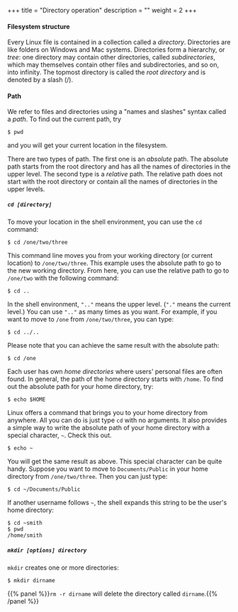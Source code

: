+++
title = "Directory operation"
description = ""
weight = 2
+++

#### Filesystem structure
Every Linux file is contained in a collection called a *directory*. 
Directories are like folders on Windows and Mac systems. Directories form a hierarchy, or *tree*: one directory may contain other directories, called *subdirectories*, which may themselves contain other files and subdirectories, and so on, into infinity.
The topmost directory is called the *root directory* and is denoted by a slash (/).

#### Path
We refer to files and directories using a "names and slashes" syntax called a *path*.
To find out the current path, try
```
$ pwd
```
and you will get your current location in the filesystem.

There are two types of path. The first one is an *absolute* path. The absolute path starts from the root directory and has all the names of directories in the upper level. The second type is a *relative* path. The relative path does not start with the root directory or contain all the names of directories in the upper levels. 

##### ```cd [directory]```
To move your location in the shell environment, you can use the ```cd``` command:
```
$ cd /one/two/three
```
This command line moves you from your working directory (or current location) to ```/one/two/three```. This example uses the absolute path to go to the new working directory. From here, you can use the relative path to go to ```/one/two``` with the following command:
```
$ cd ..
```
In the shell environment, ``` ".." ``` means the upper level. (``` "." ``` means the current level.) You can use ```".."``` as many times as you want. For example, if you want to move to ```/one``` from ```/one/two/three```, you can type: 
```
$ cd ../..
```
Please note that you can achieve the same result with the absolute path:
```
$ cd /one
```

Each user has own *home directories* where users' personal files are often found.
In general, the path of the home directory starts with ```/home```.
To find out the absolute path for your home directory, try:
```
$ echo $HOME
```

Linux offers a command that brings you to your home directory from anywhere. 
All you can do is just type ```cd``` with no arguments. 
It also provides a simple way to write the absolute path of your home directory with a special character, ```~```.
Check this out.
```
$ echo ~
```
You will get the same result as above. This special character can be quite handy. Suppose you want to move to ```Documents/Public``` in your home directory from ```/one/two/three```. Then you can just type:
```
$ cd ~/Documents/Public
``` 
If another username follows ```~```, the shell expands this string to be the user's home directory:
```
$ cd ~smith
$ pwd
/home/smith
```
##### ```mkdir [options] directory```
```mkdir``` creates one or more directories:
```
$ mkdir dirname
```
{{% panel %}}```rm -r dirname``` will delete the directory called ```dirname```.{{% /panel %}}

